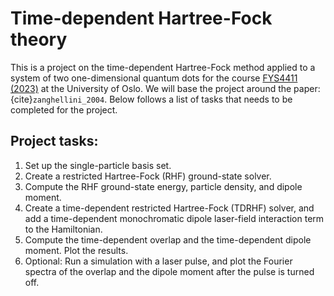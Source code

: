 Time-dependent Hartree-Fock theory
==================================

This is a project on the time-dependent Hartree-Fock method applied to a system
of two one-dimensional quantum dots for the course [FYS4411
(2023)](https://www.uio.no/studier/emner/matnat/fys/FYS4411/v23/) at the
University of Oslo.
We will base the project around the paper: {cite}`zanghellini_2004`.
Below follows a list of tasks that needs to be completed for the project.

## Project tasks:
1. Set up the single-particle basis set.
2. Create a restricted Hartree-Fock (RHF) ground-state solver.
3. Compute the RHF ground-state energy, particle density, and dipole moment.
4. Create a time-dependent restricted Hartree-Fock (TDRHF) solver, and add a
   time-dependent monochromatic dipole laser-field interaction term to the
   Hamiltonian.
5. Compute the time-dependent overlap and the time-dependent dipole moment. Plot
   the results.
6. Optional: Run a simulation with a laser pulse, and plot the Fourier spectra
   of the overlap and the dipole moment after the pulse is turned off.


```{bibliography}
```
